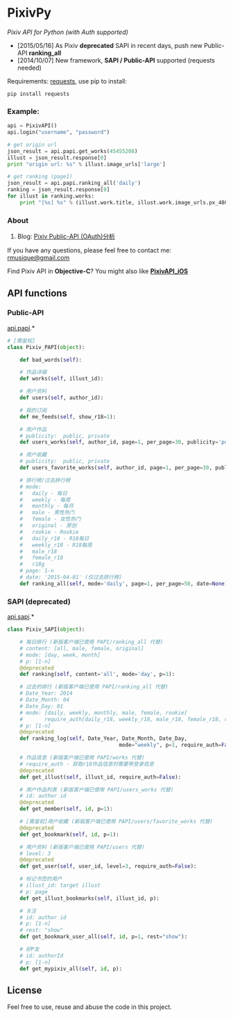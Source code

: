 PixivPy
======
_Pixiv API for Python (with Auth supported)_

* [2015/05/16] As Pixiv **deprecated** SAPI in recent days, push new Public-API **ranking_all**
* [2014/10/07] New framework, **SAPI / Public-API** supported (requests needed)

Requirements: [requests](https://pypi.python.org/pypi/requests), use pip to install:

~~~~
pip install requests
~~~~

### Example:

~~~~~ python
api = PixivAPI()
api.login("username", "password")

# get origin url
json_result = api.papi.get_works(45455208)
illust = json_result.response[0]
print "origin url: %s" % illust.image_urls['large']

# get ranking (page1)
json_result = api.papi.ranking_all('daily')
ranking = json_result.response[0]
for illust in ranking.works:
	print "[%s] %s" % (illust.work.title, illust.work.image_urls.px_480mw)
~~~~~

### About

1. Blog: [Pixiv Public-API (OAuth)分析](http://blog.imaou.com/opensource/2014/10/09/pixiv_api_for_ios_update.html)

If you have any questions, please feel free to contact me: rmusique@gmail.com

Find Pixiv API in **Objective-C**? You might also like [**PixivAPI_iOS**](https://github.com/upbit/PixivAPI_iOS)

## API functions

### Public-API

[api.papi](https://github.com/upbit/pixivpy/blob/master/pixivpy2/papi.py).*

~~~~~ python
# [需鉴权]
class Pixiv_PAPI(object):

	def bad_words(self):

	# 作品详细
	def works(self, illust_id):

	# 用户资料
	def users(self, author_id):

	# 我的订阅
	def me_feeds(self, show_r18=1):

	# 用户作品
	# publicity:  public, private
	def users_works(self, author_id, page=1, per_page=30, publicity='public'):

	# 用户收藏
	# publicity:  public, private
	def users_favorite_works(self, author_id, page=1, per_page=30, publicity='public'):

	# 排行榜/过去排行榜
	# mode:
	#   daily - 每日
	#   weekly - 每周
	#   monthly - 每月
	#   male - 男性热门
	#   female - 女性热门
	#   original - 原创
	#   rookie - Rookie
	#   daily_r18 - R18每日
	#   weekly_r18 - R18每周
	#   male_r18
	#   female_r18
	#   r18g
	# page: 1-n
	# date: '2015-04-01' (仅过去排行榜)
	def ranking_all(self, mode='daily', page=1, per_page=50, date=None):
~~~~~

### SAPI (deprecated)

[api.sapi](https://github.com/upbit/pixivpy/blob/master/pixivpy2/sapi.py).*

~~~~~ python
class Pixiv_SAPI(object):

	# 每日排行 (新版客户端已使用 PAPI/ranking_all 代替)
	# content: [all, male, female, original]
	# mode: [day, week, month]
	# p: [1-n]
	@deprecated
	def ranking(self, content='all', mode='day', p=1):

	# 过去的排行 (新版客户端已使用 PAPI/ranking_all 代替)
	# Date_Year: 2014
	# Date_Month: 04
	# Date_Day: 01
	# mode: [daily, weekly, monthly, male, female, rookie]
	#       require_auth[daily_r18, weekly_r18, male_r18, female_r18, r18g]
	# p: [1-n]
	@deprecated
	def ranking_log(self, Date_Year, Date_Month, Date_Day,
									mode="weekly", p=1, require_auth=False):

	# 作品信息 (新版客户端已使用 PAPI/works 代替)
	# require_auth - 获取r18作品信息时需要带登录信息
	@deprecated
	def get_illust(self, illust_id, require_auth=False):

	# 用户作品列表 (新版客户端已使用 PAPI/users_works 代替)
	# id: author id
	@deprecated
	def get_member(self, id, p=1):

	# [需鉴权]用户收藏 (新版客户端已使用 PAPI/users/favorite_works 代替)
	@deprecated
	def get_bookmark(self, id, p=1):

	# 用户资料 (新版客户端已使用 PAPI/users 代替)
	# level: 3
	@deprecated
	def get_user(self, user_id, level=3, require_auth=False):

	# 标记书签的用户
	# illust_id: target illust
	# p: page
	def get_illust_bookmarks(self, illust_id, p):

	# 关注
	# id: author id
	# p: [1-n]
	# rest: "show"
	def get_bookmark_user_all(self, id, p=1, rest="show"):

	# 好P友
	# id: authorId
	# p: [1-n]
	def get_mypixiv_all(self, id, p):
~~~~~

## License

Feel free to use, reuse and abuse the code in this project.
